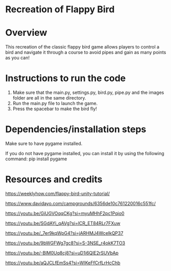 # Recreation of Flappy Bird

# Overview
This recreation of the classic flappy bird game allows players to control a bird and navigate it through a course to avoid pipes and gain as many points as you can!

# Instructions to run the code
1. Make sure that the main.py, settings.py, bird.py, pipe.py and the images folder are all in the same directory.
2. Run the main.py file to launch the game.
3. Press the spacebar to make the bird fly!

# Dependencies/installation steps
Make sure to have pygame installed.

If you do not have pygame installed, you can install it by using the following command:
pip install pygame

# Resources and credits
https://weeklyhow.com/flappy-bird-unity-tutorial/

https://www.davidayo.com/campgrounds/6356de10c761220016c551fc/

https://youtu.be/GiUGVOqqCKg?si=myuMHhF2pc1Pqio0

https://youtu.be/SGdAYi_qAVg?si=lCR_ET84RLr7FXuw

https://youtu.be/_7er9kqWpG4?si=jARHMJ4WcelkQP37

https://youtu.be/9bWGFWg7gc8?si=S-3NSE_r4okK7TO3

https://youtu.be/-BIM0Uq8cj8?si=uD1i6QIE2rSUVbAp

https://youtu.be/aQJCLfEmSs4?si=WlKeFfCrfLrHcChb
